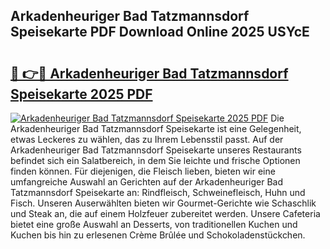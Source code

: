 ## Arkadenheuriger Bad Tatzmannsdorf Speisekarte PDF Download Online 2025 USYcE

# <h2><a href="http://gcc0lam.nevu.top/?p=Arkadenheuriger+Bad+Tatzmannsdorf+Speisekarte">🔗 👉🔴 Arkadenheuriger Bad Tatzmannsdorf Speisekarte 2025 PDF</a></h2>

[![Arkadenheuriger Bad Tatzmannsdorf Speisekarte 2025 PDF](https://i.imgur.com/dBaPXMq.png)](http://gcc0lam.nevu.top/?p=Arkadenheuriger+Bad+Tatzmannsdorf+Speisekarte)
Die Arkadenheuriger Bad Tatzmannsdorf Speisekarte ist eine Gelegenheit, etwas Leckeres zu wählen, das zu Ihrem Lebensstil passt. Auf der Arkadenheuriger Bad Tatzmannsdorf Speisekarte unseres Restaurants befindet sich ein Salatbereich, in dem Sie leichte und frische Optionen finden können. Für diejenigen, die Fleisch lieben, bieten wir eine umfangreiche Auswahl an Gerichten auf der Arkadenheuriger Bad Tatzmannsdorf Speisekarte an: Rindfleisch, Schweinefleisch, Huhn und Fisch. Unseren Auserwählten bieten wir Gourmet-Gerichte wie Schaschlik und Steak an, die auf einem Holzfeuer zubereitet werden. Unsere Cafeteria bietet eine große Auswahl an Desserts, von traditionellen Kuchen und Kuchen bis hin zu erlesenen Crème Brûlée und Schokoladenstückchen.

